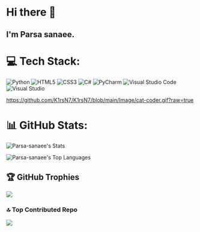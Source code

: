 # Hi there 👋
## I'm Parsa sanaee.

# 💻 Tech Stack:
![Python](https://img.shields.io/badge/python-3670A0?style=for-the-badge&logo=python&logoColor=ffdd54) 
![HTML5](https://img.shields.io/badge/html5-%23E34F26.svg?style=for-the-badge&logo=html5&logoColor=white)
![CSS3](https://img.shields.io/badge/css3-%231572B6.svg?style=for-the-badge&logo=css3&logoColor=white) 
![C#](https://img.shields.io/badge/c%23-%23239120.svg?style=for-the-badge&logo=csharp&logoColor=white) 
![PyCharm](https://img.shields.io/badge/pycharm-143?style=for-the-badge&logo=pycharm&logoColor=black&color=black&labelColor=green)
![Visual Studio Code](https://img.shields.io/badge/Visual%20Studio%20Code-0078d7.svg?style=for-the-badge&logo=visual-studio-code&logoColor=white)
![Visual Studio](https://img.shields.io/badge/Visual%20Studio-5C2D91.svg?style=for-the-badge&logo=visual-studio&logoColor=white)

https://github.com/K1rsN7/K1rsN7/blob/main/Image/cat-coder.gif?raw=true

# 📊 GitHub Stats:
![Parsa-sanaee's Stats](https://github-readme-stats.vercel.app/api?username=Parsa-sanaee&theme=vue-dark&show_icons=true&hide_border=false&count_private=true)

![Parsa-sanaee's Top Languages](https://github-readme-stats.vercel.app/api/top-langs/?username=Parsa-sanaee&theme=vue-dark&show_icons=true&hide_border=false&layout=compact)


## 🏆 GitHub Trophies
![](https://github-profile-trophy.vercel.app/?username=Parsa-sanaee&theme=radical&no-frame=false&no-bg=true&margin-w=4)

### 🔝 Top Contributed Repo
![](https://github-contributor-stats.vercel.app/api?username=Parsa-sanaee&limit=5&theme=dark&combine_all_yearly_contributions=true)
